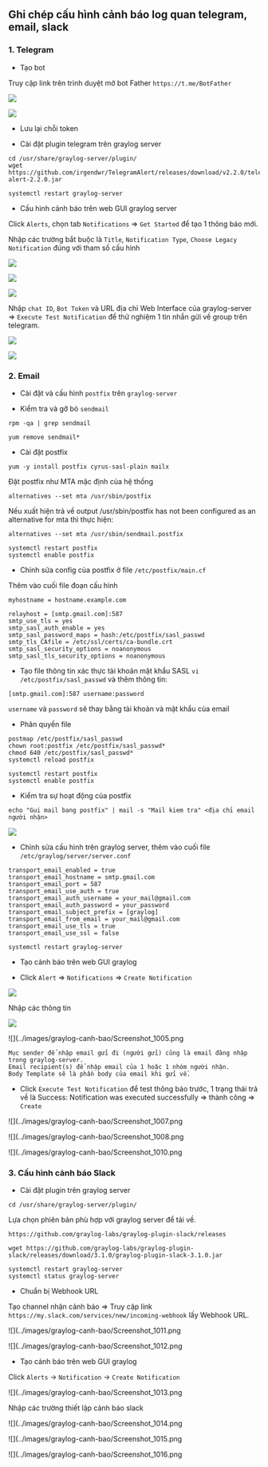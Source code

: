 ## Ghi chép cấu hình cảnh báo log quan telegram, email, slack

### 1. Telegram

- Tạo bot

Truy cập link trên trình duyệt mở bot Father `https://t.me/BotFather`

![](../images/graylog-canh-bao/Screenshot_995.png)

![](../images/graylog-canh-bao/Screenshot_996.png)

- Lưu lại chỗi token

- Cài đặt plugin telegram trên graylog server

```
cd /usr/share/graylog-server/plugin/
wget https://github.com/irgendwr/TelegramAlert/releases/download/v2.2.0/telegram-alert-2.2.0.jar
```

```
systemctl restart graylog-server
```

- Cấu hình cảnh báo trên web GUI graylog server

Click `Alerts`,  chọn tab `Notifications` => `Get Started` để tạo 1 thông báo mới.

Nhập các trường bắt buộc là `Title`, `Notification Type`, `Choose Legacy Notification` đúng với tham số cấu hình

![](../images/graylog-canh-bao/Screenshot_997.png)

![](../images/graylog-canh-bao/Screenshot_998.png)

![](../images/graylog-canh-bao/Screenshot_999.png)

Nhập `chat ID`, `Bot Token` và URL địa chỉ Web Interface của graylog-server => `Execute Test Notification` để thử nghiệm 1 tin nhắn gửi về group trên telegram.

![](../images/graylog-canh-bao/Screenshot_1000.png)

![](../images/graylog-canh-bao/Screenshot_1001.png)

### 2. Email

- Cài đặt và cấu hình `postfix` trên `graylog-server`

+ Kiểm tra và gỡ bỏ `sendmail`

```
rpm -qa | grep sendmail
```

```
yum remove sendmail*
```

+ Cài đặt postfix

```
yum -y install postfix cyrus-sasl-plain mailx
```

Đặt postfix như MTA mặc định của hệ thống

```
alternatives --set mta /usr/sbin/postfix
```

Nếu xuất hiện trả về output /usr/sbin/postfix has not been configured as an alternative for mta thì thực hiện:

```
alternatives --set mta /usr/sbin/sendmail.postfix
```

```
systemctl restart postfix
systemctl enable postfix
```

+ Chỉnh sửa config của postfix ở file `/etc/postfix/main.cf`

Thêm vào cuối file đoạn cấu hình

```
myhostname = hostname.example.com

relayhost = [smtp.gmail.com]:587
smtp_use_tls = yes
smtp_sasl_auth_enable = yes
smtp_sasl_password_maps = hash:/etc/postfix/sasl_passwd
smtp_tls_CAfile = /etc/ssl/certs/ca-bundle.crt
smtp_sasl_security_options = noanonymous
smtp_sasl_tls_security_options = noanonymous
```

+ Tạo file thông tin xác thực tài khoản mật khẩu SASL `vi /etc/postfix/sasl_passwd` và thêm thông tin:

```
[smtp.gmail.com]:587 username:password
```

`username` và `password` sẽ thay bằng tài khoản và mật khẩu của email

+ Phân quyền file

```
postmap /etc/postfix/sasl_passwd
chown root:postfix /etc/postfix/sasl_passwd*
chmod 640 /etc/postfix/sasl_passwd*
systemctl reload postfix
```

```
systemctl restart postfix
systemctl enable postfix
```

- Kiểm tra sự hoạt động của postfix

```
echo "Gui mail bang postfix" | mail -s "Mail kiem tra" <địa chỉ email người nhận>
```

![](../images/graylog-canh-bao/Screenshot_1002.png)


- Chỉnh sửa cấu hình trên graylog server, thêm vào cuối file `/etc/graylog/server/server.conf`


```
transport_email_enabled = true
transport_email_hostname = smtp.gmail.com
transport_email_port = 587
transport_email_use_auth = true
transport_email_auth_username = your_mail@gmail.com
transport_email_auth_password = your_password
transport_email_subject_prefix = [graylog]
transport_email_from_email = your_mail@gmail.com
transport_email_use_tls = true
transport_email_use_ssl = false
```

```
systemctl restart graylog-server
```

- Tạo cảnh báo trên web GUI graylog

+ Click `Alert` => `Notifications` => `Create Notification`

![](../images/graylog-canh-bao/Screenshot_1003.png)

Nhập các thông tin

![](../images/graylog-canh-bao/Screenshot_1004.png)

![](../images/graylog-canh-bao/Screenshot_1005.png

```
Mục sender để nhập email gửi đi (người gửi) cũng là email đăng nhập trong graylog-server.  
Email recipient(s) để nhập email của 1 hoặc 1 nhóm người nhận. 
Body Template sẽ là phần body của email khi gửi về. 
```

+ Click `Execute Test Notification` để test thông báo trước, 1 trạng thái trả về là Success: Notification was executed  successfully => thành công => `Create`

![](../images/graylog-canh-bao/Screenshot_1007.png

![](../images/graylog-canh-bao/Screenshot_1008.png

![](../images/graylog-canh-bao/Screenshot_1010.png

### 3. Cấu hình cảnh báo Slack

- Cài đặt plugin trên graylog server

```
cd /usr/share/graylog-server/plugin/
```

Lựa chọn phiên bản phù hợp với graylog server để tải về.

```
https://github.com/graylog-labs/graylog-plugin-slack/releases
```

```
wget https://github.com/graylog-labs/graylog-plugin-slack/releases/download/3.1.0/graylog-plugin-slack-3.1.0.jar
```

```
systemctl restart graylog-server
systemctl status graylog-server
```

- Chuẩn bị Webhook URL

Tạo channel nhận cảnh báo => Truy cập link `https://my.slack.com/services/new/incoming-webhook` lấy Webhook URL.

![](../images/graylog-canh-bao/Screenshot_1011.png

![](../images/graylog-canh-bao/Screenshot_1012.png


- Tạo cảnh báo trên web GUI graylog

Click `Alerts` -> `Notification` -> `Create Notification`

![](../images/graylog-canh-bao/Screenshot_1013.png

Nhập các trường thiết lập cảnh báo slack

![](../images/graylog-canh-bao/Screenshot_1014.png

![](../images/graylog-canh-bao/Screenshot_1015.png

![](../images/graylog-canh-bao/Screenshot_1016.png
















































 





























